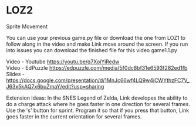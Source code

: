 # LOZ2
Sprite Movement

You can use your previous game.py file or download the one from LOZ1 to follow along in the video and make Link move around the screen.  If you run into issues you can download the finished file for this video game1.1.py

Video - Youtube https://youtu.be/q7XoiYiRedw  
Video - EdPuzzle https://edpuzzle.com/media/5f0dc8bf31e6593f282ed1fb  
Slides - https://docs.google.com/presentation/d/1MnJc66wf4LQ9w4iCWYthzFC7V_J63x5kAQ7x6buZmaY/edit?usp=sharing  

Extension Ideas:
In the SNES Legend of Zelda, Link developes the ability to do a charge attack where he goes faster in one direction for several frames.  Use the 's' button for sprint.  Program it so that if you press that button, Link goes faster in the current orientation for several frames.
